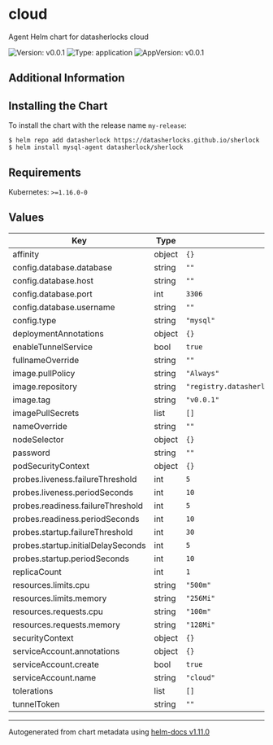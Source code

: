 # cloud

Agent Helm chart for datasherlocks cloud

![Version: v0.0.1](https://img.shields.io/badge/Version-v0.0.1-informational?style=flat-square) ![Type: application](https://img.shields.io/badge/Type-application-informational?style=flat-square) ![AppVersion: v0.0.1](https://img.shields.io/badge/AppVersion-v0.0.1-informational?style=flat-square)

## Additional Information

## Installing the Chart

To install the chart with the release name `my-release`:

```console
$ helm repo add datasherlock https://datasherlocks.github.io/sherlock
$ helm install mysql-agent datasherlock/sherlock
```

## Requirements

Kubernetes: `>=1.16.0-0`

## Values

| Key                                | Type   | Default                                                   | Description |
| ---------------------------------- | ------ | --------------------------------------------------------- | ----------- |
| affinity                           | object | `{}`                                                      |             |
| config.database.database           | string | `""`                                                      |             |
| config.database.host               | string | `""`                                                      |             |
| config.database.port               | int    | `3306`                                                    |             |
| config.database.username           | string | `""`                                                      |             |
| config.type                        | string | `"mysql"`                                                 |             |
| deploymentAnnotations              | object | `{}`                                                      |             |
| enableTunnelService                | bool   | `true`                                                    |             |
| fullnameOverride                   | string | `""`                                                      |             |
| image.pullPolicy                   | string | `"Always"`                                                |             |
| image.repository                   | string | `"registry.datasherlocks.io/datasherlocks/datasherlocks"` |             |
| image.tag                          | string | `"v0.0.1"`                                                |             |
| imagePullSecrets                   | list   | `[]`                                                      |             |
| nameOverride                       | string | `""`                                                      |             |
| nodeSelector                       | object | `{}`                                                      |             |
| password                           | string | `""`                                                      |             |
| podSecurityContext                 | object | `{}`                                                      |             |
| probes.liveness.failureThreshold   | int    | `5`                                                       |             |
| probes.liveness.periodSeconds      | int    | `10`                                                      |             |
| probes.readiness.failureThreshold  | int    | `5`                                                       |             |
| probes.readiness.periodSeconds     | int    | `10`                                                      |             |
| probes.startup.failureThreshold    | int    | `30`                                                      |             |
| probes.startup.initialDelaySeconds | int    | `5`                                                       |             |
| probes.startup.periodSeconds       | int    | `10`                                                      |             |
| replicaCount                       | int    | `1`                                                       |             |
| resources.limits.cpu               | string | `"500m"`                                                  |             |
| resources.limits.memory            | string | `"256Mi"`                                                 |             |
| resources.requests.cpu             | string | `"100m"`                                                  |             |
| resources.requests.memory          | string | `"128Mi"`                                                 |             |
| securityContext                    | object | `{}`                                                      |             |
| serviceAccount.annotations         | object | `{}`                                                      |             |
| serviceAccount.create              | bool   | `true`                                                    |             |
| serviceAccount.name                | string | `"cloud"`                                                 |             |
| tolerations                        | list   | `[]`                                                      |             |
| tunnelToken                        | string | `""`                                                      |             |

---

Autogenerated from chart metadata using [helm-docs v1.11.0](https://github.com/norwoodj/helm-docs/releases/v1.11.0)
